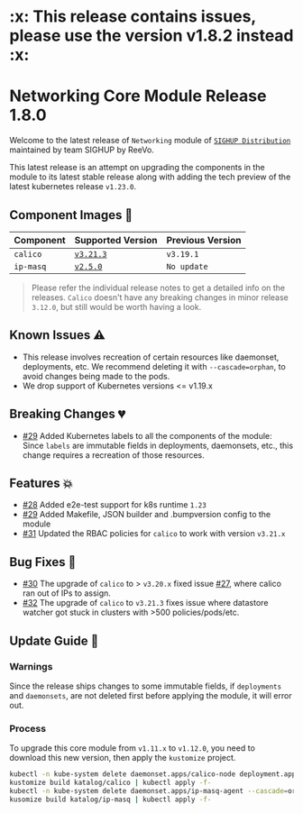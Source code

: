 <h1>:x: This release contains issues, please use the version v1.8.2 instead :x:</h1>

# Networking Core Module Release 1.8.0

Welcome to the latest release of `Networking` module of [`SIGHUP
Distribution`](https://github.com/sighupio/distribution) maintained by team
SIGHUP by ReeVo.

This latest release is an attempt on upgrading the components in the module to
its latest stable release along with adding the tech preview of the latest
kubernetes release `v1.23.0`.

## Component Images 🚢

| Component | Supported Version                                                                | Previous Version |
|-----------|----------------------------------------------------------------------------------|------------------|
| `calico`  | [`v3.21.3`](https://projectcalico.docs.tigera.io/archive/v3.21/release-notes/)   | `v3.19.1`        |
| `ip-masq` | [`v2.5.0`](https://github.com/kubernetes-sigs/ip-masq-agent/releases/tag/v2.5.0) | `No update`      |

> Please refer the individual release notes to get a detailed info on the
> releases. `Calico` doesn't have any breaking changes in minor release `3.12.0`, but still would be worth having a look.

## Known Issues ⚠️

- This release involves recreation of certain resources like daemonset, deployments, etc. We recommend deleting it with `--cascade=orphan`, to avoid changes being made to the pods.
- We drop support of Kubernetes versions <= v1.19.x

## Breaking Changes 💔

- [#29](https://github.com/sighupio/module-networking/pull/29) Added Kubernetes labels to all the components of the module: Since `labels` are immutable fields in deployments, daemonsets, etc., this change requires a recreation of those resources.

## Features 💥

- [#28](https://github.com/sighupio/module-networking/pull/28) Added e2e-test support for k8s runtime `1.23`
- [#29](https://github.com/sighupio/module-networking/pull/29) Added Makefile, JSON builder and .bumpversion config to the module
- [#31](https://github.com/sighupio/module-networking/pull/31) Updated the RBAC policies for `calico` to work with version `v3.21.x`

## Bug Fixes 🐞

- [#30](https://github.com/sighupio/module-networking/pull/30) The upgrade of `calico` to > `v3.20.x` fixed issue [#27](https://github.com/sighupio/module-networking/issue/27), where calico ran out of IPs to assign.
- [#32](https://github.com/sighupio/module-networking/pull/32) The upgrade of `calico` to `v3.21.3` fixes issue where datastore watcher got stuck in clusters with >500 policies/pods/etc.

## Update Guide 🦮

### Warnings

Since the release ships changes to some immutable fields, if `deployments` and `daemonsets`, are not deleted first before applying the module, it will error out.

### Process

To upgrade this core module from `v1.11.x` to `v1.12.0`, you need to download this new version, then apply the `kustomize` project.

```bash
kubectl -n kube-system delete daemonset.apps/calico-node deployment.apps/calico-kube-controllers --cascade=orphan # This delete deployments, ds, etc. so the newly added labels can be applied
kustomize build katalog/calico | kubectl apply -f-
kubectl -n kube-system delete daemonset.apps/ip-masq-agent --cascade=orphan
kusomize build katalog/ip-masq | kubectl apply -f-
```
